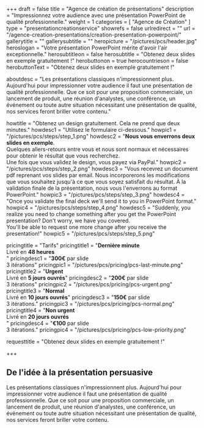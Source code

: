 +++
draft 		= false
title 		= "Agence de création de présentations"
description	= "Impressionnez votre audience avec une présentation PowerPoint de qualité professionnelle."
weight		= 1
categories	= [ "Agence de Création" ]
type		= "presentationcreationservice"
showrefs	= false
urlredirect	= ""
url 		= "/agence-creation-presentations/creation-presentation-powerpoint/"
gallerytitle    = ""
gallerysubtitle = ""
heropicture	    = "/pictures/pcs/header.jpg"
heroslogan      = "Votre présentation PowerPoint mérite d'avoir l'air exceptionnelle."
herosubtitleon  = false
herosubtitle    = "Obtenez deux slides en exemple gratuitement !"
herobuttonon    = true
herocountrieson = false
herobuttonText  = "Obtenez deux slides en exemple gratuitement !"

aboutdesc		= "Les présentations classiques n'impressionnent plus. Aujourd'hui pour impressionner votre audience il faut une présentation de qualité professionnelle. Que ce soit pour une proposition commerciale, un lancement de produit, une réunion d'analystes, une conférence, un événement ou toute autre situation nécessitant une présentation de qualité, nos services feront briller votre contenu."

howtitle		= "Obtenez un design gratuitement. Cela ne prend que deux minutes."
howdesc1		= "Utilisez le formulaire ci-dessous."
howpic1			= "/pictures/pcs/steps/step_1.png"
howdesc2		= "<b>Nous vous enverrons deux slides en exemple</b>.<br>Quelques allers-retours entre vous et nous sont normaux et nécessaires pour obtenir le résultat que vous recherchez.<br>Une fois que vous validez le design, vous payez via PayPal."
howpic2			= "/pictures/pcs/steps/step_2.png"
howdesc3		= "Vous recevrez un document pdf reprenant vos slides par email. Nous incorporerons les modifications que vous souhaitez jusqu'à ce que vous soyez satisfait du résultat. À la validation finale de la présentation, nous vous l'enverrons au format PowerPoint."
howpic3			= "/pictures/pcs/steps/step_3.png"
howdesc4		= "Once you validate the final deck we'll send it to you in PowerPoint format."
howpic4			= "/pictures/pcs/steps/step_4.png"
howdesc5		= "Suddenly, you realize you need to change something after you get the PowerPoint presentation? Don't worry, we have you covered.<br>You'll be able to request one more change after you receive the presentation!"
howpic5			= "/pictures/pcs/steps/step_5.png"

pricingtitle		= "Tarifs"
pricingtitle1	= "<strong>Dernière minute</strong><br>Livré en <strong>48 heures</strong><br>"
pricingdesc1		= "<strong>300€</strong> par slide<br>3 itérations"
pricingpic1			= "/pictures/pcs/pricing/pcs-last-minute.png"
pricingtitle2	= "<strong>Urgent</strong><br>Livré en <strong>5 jours ouvrés</strong>"
pricingdesc2		= "<strong>200€</strong> par slide<br>3 itérations"
pricingpic2			= "/pictures/pcs/pricing/pcs-urgent.png"
pricingtitle3	= "<strong>Normal</strong><br>Livré en <strong>10 jours ouvrés</strong>"
pricingdesc3		= "<strong>150€</strong> par slide<br>3 itérations."
pricingpic3			= "/pictures/pcs/pricing/pcs-normal.png"
pricingtitle4	= "<strong>Non urgent</strong><br>Livré en <strong>20 jours ouvrés</strong><br>"
pricingdesc4		= "<strong>€100</strong> par slide<br>3 itérations."
pricingpic4			= "/pictures/pcs/pricing/pcs-low-priority.png"

requesttitle		= "Obtenez deux slides en exemple gratuitement !"

+++

## De l'idée à la présentation persuasive
Les présentations classiques n'impressionnent plus. Aujourd'hui pour impressionner votre audience il faut une présentation de qualité professionnelle. Que ce soit pour une proposition commerciale, un lancement de produit, une réunion d'analystes, une conférence, un événement ou toute autre situation nécessitant une présentation de qualité, nos services feront briller votre contenu.
